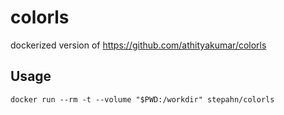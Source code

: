 # colorls

dockerized version of https://github.com/athityakumar/colorls

## Usage

`docker run --rm -t --volume "$PWD:/workdir" stepahn/colorls`
